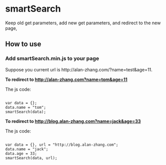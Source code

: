 smartSearch
===========

Keep old get parameters, add new get parameters, and redirect to the new page,

<h2>How to use</h2>


<h3>
    Add smartSearch.min.js to your page
</h3>

<p>
    Suppose you current url is http://alan-zhang.com/?name=test&age=11.
</p>

<strong>To redirect to http://alan-zhang.com?name=tom&age=11</strong>
<p>The js code:</p>

<pre><code>
var data = {};
data.name = "tom";
smartSearch(data);
</code></pre>

<strong>To redirect to http://blog.alan-zhang.com?name=jack&age=33</strong>
<p>
    The js code:
</p>
<pre><code>
var data = {}, url = "http://blog.alan-zhang.com";
data.name = "jack";
data.age = 33;
smartSearch(data, url);
</code></pre>
